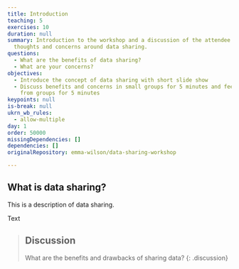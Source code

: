 ```yaml
---
title: Introduction
teaching: 5
exercises: 10
duration: null
summary: Introduction to the workshop and a discussion of the attendee's
  thoughts and concerns around data sharing.
questions:
  - What are the benefits of data sharing?
  - What are your concerns?
objectives:
  - Introduce the concept of data sharing with short slide show
  - Discuss benefits and concerns in small groups for 5 minutes and feed back
    from groups for 5 minutes
keypoints: null
is-break: null
ukrn_wb_rules:
  - allow-multiple
day: 1
order: 50000
missingDependencies: []
dependencies: []
originalRepository: emma-wilson/data-sharing-workshop

---
```

## What is data sharing?

This is a description of data sharing.

Text

> ## Discussion
> What are the benefits and drawbacks of sharing data?
{: .discussion}